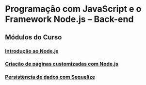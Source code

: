 # Programação com JavaScript e o Framework Node.js – Back-end

## Módulos do Curso

### [Introdução ao Node.js](nodejs/README.md)

### [Criação de páginas customizadas com Node.js](paginas-customizadas-com-nodejs/README.md)

### [Persistência de dados com Sequelize](sequelize/README.md)

